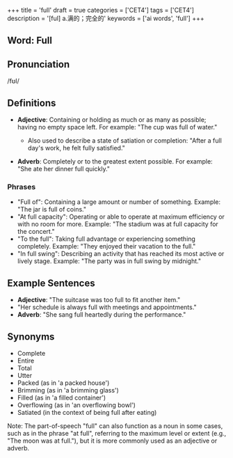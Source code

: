 +++
title = 'full'
draft = true
categories = ['CET4']
tags = ['CET4']
description = '[ful] a.满的；完全的'
keywords = ['ai words', 'full']
+++

## Word: Full

## Pronunciation
/fʊl/

## Definitions
- **Adjective**: Containing or holding as much or as many as possible; having no empty space left. For example: "The cup was full of water."
  - Also used to describe a state of satiation or completion: "After a full day's work, he felt fully satisfied."
  
- **Adverb**: Completely or to the greatest extent possible. For example: "She ate her dinner full quickly."

### Phrases
- "Full of": Containing a large amount or number of something. Example: "The jar is full of coins."
- "At full capacity": Operating or able to operate at maximum efficiency or with no room for more. Example: "The stadium was at full capacity for the concert."
- "To the full": Taking full advantage or experiencing something completely. Example: "They enjoyed their vacation to the full."
- "In full swing": Describing an activity that has reached its most active or lively stage. Example: "The party was in full swing by midnight."

## Example Sentences
- **Adjective**: "The suitcase was too full to fit another item."
- "Her schedule is always full with meetings and appointments."
- **Adverb**: "She sang full heartedly during the performance."

## Synonyms
- Complete
- Entire
- Total
- Utter
- Packed (as in 'a packed house')
- Brimming (as in 'a brimming glass')
- Filled (as in 'a filled container') 
- Overflowing (as in 'an overflowing bowl')
- Satiated (in the context of being full after eating) 

Note: The part-of-speech "full" can also function as a noun in some cases, such as in the phrase "at full", referring to the maximum level or extent (e.g., "The moon was at full."), but it is more commonly used as an adjective or adverb.
